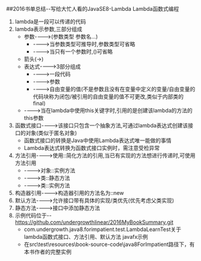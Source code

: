 ##2016书单总结--写给大忙人看的JavaSE8-Lambda
    Lambda函数式编程
    
1. lambda是一段可以传递的代码
2. lambda表示参数,三部分组成
    * 参数---->(参数类型 参数名...)
        * ---->当参数类型可推导时,参数类型可省略
        * ---->当只有一个参数时,()可省略
     * 箭头(->)
     * 表达式---->3部分组成
        * ---->一段代码
        * ---->参数
        * ---->自由变量的值(不是参数且没有在变量中定义的变量/自由变量的代码块称为闭包/被引用的自由变量的值不可更改,类似于内部类的final)
     * ---->当在lambda中使用this关键字时,引用的是创建该lambda的方法的this参数
3. 函数式接口---->该接口只包含一个抽象方法,可通过lambda表达式创建该接口的对象(类似于匿名对象)
    * 函数式接口的转换是Java中使用Lambda表达式唯一能做的事情
    * Lambda表达式转换为函数式接口实例时，需注意受检异常
4. 方法引用---->使用::简化方法的引用,当已有实现的方法想进行传递时,可使用方法引用
    * ---->对象::实例方法
    * ---->类::静态方法
    * ---->类::实例方法
5. 构造器引用---->构造器引用的方法名为::new
6. 默认方法---->允许接口带有具体的实现/类优先(优先考虑父类实现)
7. 静态方法---->接口中添加静态方法
8. 示例代码位于-- https://github.com/undergrowthlinear/2016MyBookSummary.git
   * com.undergrowth.java8.forimpatient.test.LambdaLearnTest关于lambda函数式接口、方法引用、默认方法
   javafx示例
   * 在src\test\resources\book-source-code\java8ForImpatient路径下，有本书作者的完整实例